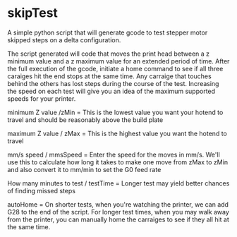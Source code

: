skipTest
========

A simple python script that will generate gcode to test stepper motor skipped steps on a delta configuration.

The script generated will code that moves the print head between a z minimum value and a z maximum value for an extended period of time.  After the full execution of the gcode, initiate a home command to see if all three caraiges hit the end stops at the same time.  Any carraige that touches behind the others has lost steps during the course of the test.  Increasing the speed on each test will give you an idea of the maximum supported speeds for your printer.

minimum Z value /zMin = This is the lowest value you want your hotend to travel and should be reasonably above the build plate

maximum Z value / zMax = This is the highest value you want the hotend to travel

mm/s speed / mmsSpeed = Enter the speed for the moves in mm/s.  We'll use this to calculate how long it takes to make one move from zMax to zMin and also convert it to mm/min to set the G0 feed rate

How many minutes to test / testTime = Longer test may yield better chances of finding missed steps

autoHome = On shorter tests, when you're watching the printer, we can add G28 to the end of the script.  For longer test times, when you may walk away from the printer, you can manually home the carraiges to see if they all hit at the same time.

